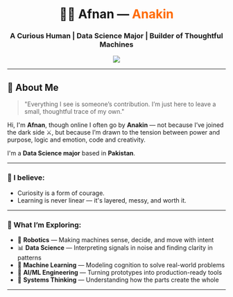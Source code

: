 
<h1 align="center">👨‍💻 Afnan — <span style="color:#FF6A00;">Anakin</span></h1>

<h3 align="center">
  A Curious Human | Data Science Major | Builder of Thoughtful Machines
</h3>

<p align="center">
  <img src="https://readme-typing-svg.herokuapp.com?lines=Learning+to+think+with+machines...;Exploring+intelligence,+natural+and+artificial.;Building+tools+that+matter.;Coding+the+future+with+intention.;Pakistan+based+—+Globally+curious+🌍&center=true&width=600&height=45&color=FF6A00&vCenter=true&size=22" />
</p>

---

## 🧬 About Me

> "Everything I see is someone’s contribution. I’m just here to leave a small, thoughtful trace of my own."

Hi, I'm **Afnan**, though online I often go by **Anakin** — not because I’ve joined the dark side ⚔️, but because I’m drawn to the tension between power and purpose, logic and emotion, code and creativity.

I'm a **Data Science major** based in **Pakistan**.


---

### 🧠 I believe:

- Curiosity is a form of courage.
- Learning is never linear — it's layered, messy, and worth it.

---

### 🔎 What I’m Exploring:

- 🤖 **Robotics** — Making machines sense, decide, and move with intent  
- 📊 **Data Science** — Interpreting signals in noise and finding clarity in patterns  
- 🧠 **Machine Learning** — Modeling cognition to solve real-world problems  
- 🔬 **AI/ML Engineering** — Turning prototypes into production-ready tools  
- 🧩 **Systems Thinking** — Understanding how the parts create the whole  

---

